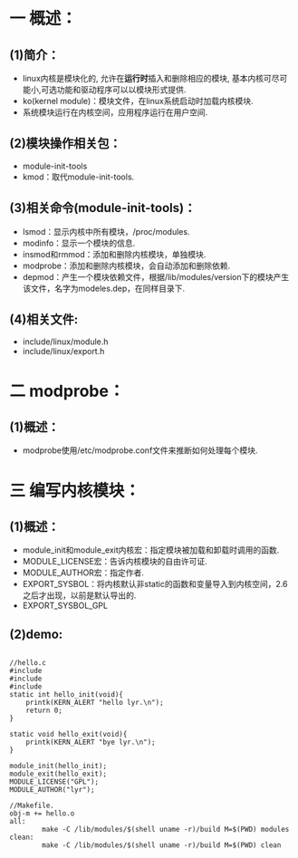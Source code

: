 # 一 概述：
## (1)简介：
- linux内核是模块化的, 允许在**运行时**插入和删除相应的模块, 基本内核可尽可能小,可选功能和驱动程序可以以模块形式提供.
- ko(kernel module)：模块文件，在linux系统启动时加载内核模块.
- 系统模块运行在内核空间，应用程序运行在用户空间.

## (2)模块操作相关包：
- module-init-tools
- kmod：取代module-init-tools.

## (3)相关命令(module-init-tools)：
- lsmod：显示内核中所有模块，/proc/modules.
- modinfo：显示一个模块的信息.
- insmod和rmmod：添加和删除内核模块，单独模块.
- modprobe：添加和删除内核模块，会自动添加和删除依赖.
- depmod：产生一个模块依赖文件，根据/lib/modules/version下的模块产生该文件，名字为modeles.dep，在同样目录下.

## (4)相关文件:
- include/linux/module.h
- include/linux/export.h

# 二 modprobe：
## (1)概述：
- modprobe使用/etc/modprobe.conf文件来推断如何处理每个模块.

# 三 编写内核模块：
## (1)概述：
- module_init和module_exit内核宏：指定模块被加载和卸载时调用的函数.
- MODULE_LICENSE宏：告诉内核模块的自由许可证.
- MODULE_AUTHOR宏：指定作者.
- EXPORT_SYSBOL：将内核默认非static的函数和变量导入到内核空间，2.6之后才出现，以前是默认导出的.
- EXPORT_SYSBOL_GPL

## (2)demo:
<pre><code>
//hello.c
#include<linux/init.h>
#include<linux/module.h>
#include<linux/kernel.h>
static int hello_init(void){
    printk(KERN_ALERT "hello lyr.\n");
    return 0;
}

static void hello_exit(void){
    printk(KERN_ALERT "bye lyr.\n");
}

module_init(hello_init);
module_exit(hello_exit);
MODULE_LICENSE("GPL");
MODULE_AUTHOR("lyr");

//Makefile.
obj-m += hello.o
all:
        make -C /lib/modules/$(shell uname -r)/build M=$(PWD) modules
clean:
        make -C /lib/modules/$(shell uname -r)/build M=$(PWD) clean
</code></pre>

